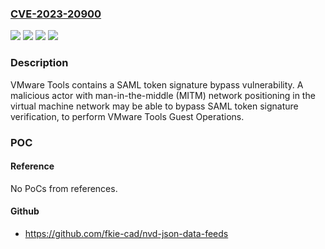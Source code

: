 ### [CVE-2023-20900](https://cve.mitre.org/cgi-bin/cvename.cgi?name=CVE-2023-20900)
![](https://img.shields.io/static/v1?label=Product&message=VMware%20Tools%20(open-vm-tools)&color=blue)
![](https://img.shields.io/static/v1?label=Product&message=VMware%20Tools&color=blue)
![](https://img.shields.io/static/v1?label=Version&message=%3D%2012.x.x%20&color=brighgreen)
![](https://img.shields.io/static/v1?label=Vulnerability&message=SAML%20Token%20Signature%20Bypass%20vulnerability&color=brighgreen)

### Description

VMware Tools contains a SAML token signature bypass vulnerability. A malicious actor with man-in-the-middle (MITM) network positioning in the virtual machine network may be able to bypass SAML token signature verification, to perform VMware Tools Guest Operations.

### POC

#### Reference
No PoCs from references.

#### Github
- https://github.com/fkie-cad/nvd-json-data-feeds

